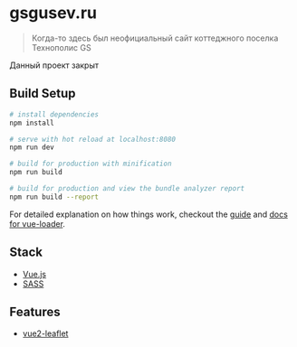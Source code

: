 # gsgusev.ru

> Когда-то здесь был неофициальный сайт коттеджного поселка Технополис GS

Данный проект закрыт

## Build Setup

``` bash
# install dependencies
npm install

# serve with hot reload at localhost:8080
npm run dev

# build for production with minification
npm run build

# build for production and view the bundle analyzer report
npm run build --report
```

For detailed explanation on how things work, checkout the [guide](http://vuejs-templates.github.io/webpack/) and [docs for vue-loader](http://vuejs.github.io/vue-loader).

## Stack

* [Vue.js](https://vuejs.org/)
* [SASS](http://sass-lang.com/)

## Features

* [vue2-leaflet](https://www.npmjs.com/package/vue2-leaflet)
